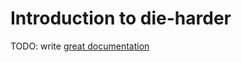 # Introduction to die-harder

TODO: write [great documentation](http://jacobian.org/writing/great-documentation/what-to-write/)
